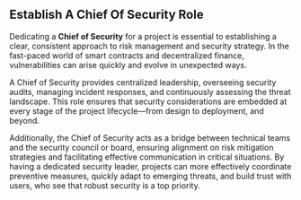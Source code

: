 ## Establish A Chief Of Security Role

Dedicating a **Chief of Security** for a project is essential to establishing a clear, consistent approach to risk management and security strategy. In the fast-paced world of smart contracts and decentralized finance, vulnerabilities can arise quickly and evolve in unexpected ways.

A Chief of Security provides centralized leadership, overseeing security audits, managing incident responses, and continuously assessing the threat landscape. This role ensures that security considerations are embedded at every stage of the project lifecycle—from design to deployment, and beyond.

Additionally, the Chief of Security acts as a bridge between technical teams and the security council or board, ensuring alignment on risk mitigation strategies and facilitating effective communication in critical situations. By having a dedicated security leader, projects can more effectively coordinate preventive measures, quickly adapt to emerging threats, and build trust with users, who see that robust security is a top priority.